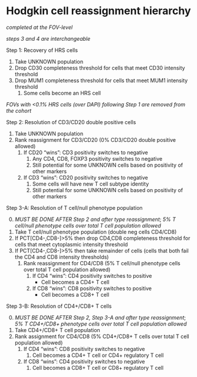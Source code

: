 # Hodgkin cell reassignment hierarchy

*completed at the FOV-level*

*steps 3 and 4 are interchangeable*

Step 1: Recovery of HRS cells

1. Take UNKNOWN population
2. Drop CD30 completeness threshold for cells that meet CD30 intensity threshold
3. Drop MUM1 completeness threshold for cells that meet MUM1 intensity threshold
    1. Some cells become an HRS cell

*FOVs with <0.1% HRS cells (over DAPI) following Step 1 are removed from the cohort*

Step 2: Resolution of CD3/CD20 double positive cells

1. Take UNKNOWN population
2. Rank reassignment for CD3/CD20 (0% CD3/CD20 double positive allowed)
    1. If CD20 “wins”: CD3 positivity switches to negative
        1. Any CD4, CD8, FOXP3 positivity switches to negative
        2. Still potential for some UNKNOWN cells based on positivity of other markers       
    2. If CD3 “wins”: CD20 positivity switches to negative
        1. Some cells will have new T cell subtype identity
        2. Still potential for some UNKNOWN cells based on positivity of other markers


Step 3-A: Resolution of T cell/null phenotype population

0.  *MUST BE DONE AFTER Step 2 and after type reassignment*; *5% T cell/null phenotype cells over total T cell population allowed*
1.  Take T cell/null phenotype population (double neg cells CD4/CD8)
2.  If PCT[CD4-,CD8-]>5% then drop CD4,CD8 completeness threshold for cells that meet cytoplasmic intensity threshold
3.  If PCT[CD4-,CD8-]>5% then take remainder of cells (cells that both fail the CD4 and CD8 intensity
    thresholds)
    1.  Rank reassignment for CD4/CD8 (5% T cell/null phenotype cells over total T cell population allowed)
        1. If CD4 “wins”: CD4 positivity switches to positive
            - Cell becomes a CD4+ T cell
        1. If CD8 “wins”: CD8 positivity switches to positive
            - Cell becomes a CD8+ T cell

Step 3-B: Resolution of CD4+/CD8+ T cells

0.  *MUST BE DONE AFTER Step 2, Step 3-A and after type reassignment*; *5% T CD4+/CD8+ phenotype cells over total T cell population allowed*
1.  Take CD4+/CD8+ T cell population
2.  Rank assignment for CD4/CD8 (5% CD4+/CD8+ T cells over total T cell population allowed)
    1.  If CD4 “wins”: CD8 positivity switches to negative
        1. Cell becomes a CD4+ T cell or CD4+ regulatory T cell
    2.  If CD8 “wins”: CD4 positivity switches to negative
        1. Cell becomes a CD8+ T cell or CD8+ regulatory T cell


